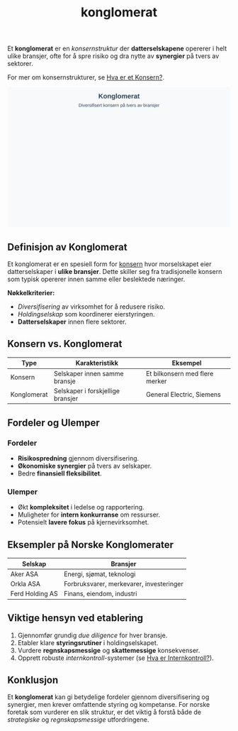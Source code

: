 ﻿---
title: "konglomerat"
seoTitle: "konglomerat"
meta_description: 'Et **konglomerat** er en *konsernstruktur* der **datterselskapene** opererer i helt ulike bransjer, ofte for å spre risiko og dra nytte av **synergier** på tv...'
slug: konglomerat
type: blog
layout: pages/single
---

Et **konglomerat** er en *konsernstruktur* der **datterselskapene** opererer i helt ulike bransjer, ofte for å spre risiko og dra nytte av **synergier** på tvers av sektorer.

For mer om konsernstrukturer, se [Hva er et Konsern?](/blogs/regnskap/hva-er-konsern "Hva er et Konsern?").

![Konglomerat](konglomerat-image.svg)

## Definisjon av Konglomerat

Et konglomerat er en spesiell form for [konsern](/blogs/regnskap/hva-er-konsern "Hva er et Konsern?") hvor morselskapet eier datterselskaper i **ulike bransjer**. Dette skiller seg fra tradisjonelle konsern som typisk opererer innen samme eller beslektede næringer.

**Nøkkelkriterier:**

* *Diversifisering* av virksomhet for å redusere risiko.
* *Holdingselskap* som koordinerer eierstyringen.
* **Datterselskaper** innen flere sektorer.

## Konsern vs. Konglomerat

| **Type**    | **Karakteristikk**                     | **Eksempel**                  |
|-------------|----------------------------------------|-------------------------------|
| Konsern     | Selskaper innen samme bransje          | Et bilkonsern med flere merker|
| Konglomerat | Selskaper i forskjellige bransjer      | General Electric, Siemens     |

## Fordeler og Ulemper

### Fordeler

* **Risikospredning** gjennom diversifisering.
* **Økonomiske synergier** på tvers av selskaper.
* Bedre **finansiell fleksibilitet**.

### Ulemper

* Økt **kompleksitet** i ledelse og rapportering.
* Muligheter for **intern konkurranse** om ressurser.
* Potensielt **lavere fokus** på kjernevirksomhet.

## Eksempler på Norske Konglomerater

| **Selskap**        | **Bransjer**                            |
|--------------------|-----------------------------------------|
| Aker ASA           | Energi, sjømat, teknologi               |
| Orkla ASA          | Forbruksvarer, merkevarer, investeringer|
| Ferd Holding AS    | Finans, eiendom, industri               |

## Viktige hensyn ved etablering

1. Gjennomfør grundig *due diligence* for hver bransje.
2. Etabler klare **styringsrutiner** i holdingselskapet.
3. Vurdere **regnskapsmessige** og **skattemessige** konsekvenser.
4. Opprett robuste *internkontroll*-systemer (se [Hva er Internkontroll?](/blogs/regnskap/hva-er-internkontroll "Hva er Internkontroll? Komplett Guide til Internkontrollsystemer")).

## Konklusjon

Et **konglomerat** kan gi betydelige fordeler gjennom diversifisering og synergier, men krever omfattende styring og kompetanse. For norske foretak som vurderer en slik struktur, er det viktig å forstå både de *strategiske* og *regnskapsmessige* utfordringene.







